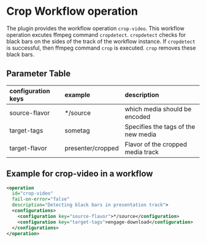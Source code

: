 # Crop Workflow operation

The plugin provides the workflow operation `crop-video`. This workflow operation excutes ffmpeg command `cropdetect`.
`cropdetect` checks for black bars on the sides of the track of the workflow instance. If `cropdetect` is successful,
then ffmpeg command `crop` is executed. `crop` removes these black bars.

## Parameter Table
| configuration keys    | example          | description
| :-------------        | :----------------| :-------------
| source-flavor         | \*/source        | which media should be encoded
| target-tags           | sometag          | Specifies the tags of the new media
| target-flavor         | presenter/cropped| Flavor of the cropped media track

## Example for crop-video in a workflow

```xml
<operation
  id="crop-video"
  fail-on-error="false"
  description="Detecting black bars in presentation track">
  <configurations>
    <configuration key="source-flavor">*/source</configuration>
    <configuration key="target-tags">engage-download</configuration>
  </configurations>
</operation>
```
